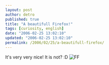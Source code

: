 ```yaml
---
layout: post
author: detro
published: true
title: "A beautifull Firefox!"
tags: [curiosity, english]
date: "2006-02-25 13:02:10"
updated: "2006-02-25 13:02:10"
permalink: /2006/02/25/a-beautifull-firefox/
---
```


It's very very nice!
It is not? :D
<img src="http://www.internet-facile.net/fire.jpg" alt="FF" />

